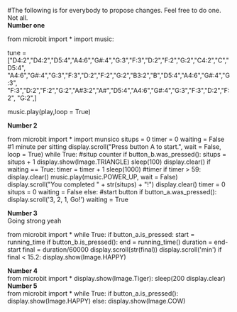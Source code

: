 #The following is for everybody to propose changes. Feel free to do one. Not all.</br>
**Number one**</br>

from microbit import *
import music:

tune = ["D4:2","D4:2","D5:4","A4:6","G#:4","G:3","F:3","D:2","F:2","G:2","C4:2","C","D5:4",
       "A4:6","G#:4","G:3","F:3","D:2","F:2","G:2","B3:2","B","D5:4","A4:6","G#:4","G:3",
        "F:3","D:2","F:2","G:2","A#3:2","A#","D5:4","A4:6","G#:4","G:3","F:3","D:2","F:2",
        "G:2",]

music.play(play,loop = True)

**Number 2**</br>

from microbit import *
import munsico
situps = 0
timer = 0
waiting = False
#1 minute per sitting
display.scroll("Press button A to start.", wait = False, loop = True)
while True:
  #situp counter
  if button_b.was_pressed():
    situps = situps + 1
    display.show(Image.TRIANGLE)
    sleep(100)
    display.clear()
  if waiting == True:
    timer = timer + 1
    sleep(1000)
  #timer
  if timer > 59:
    display.clear()
    music.play(music.POWER_UP, wait = False)
    display.scroll("You completed " + str(situps) + "!")
    display.clear()
    timer = 0
    situps = 0
    waiting = False
  else:
    #start button
    if button_a.was_pressed():
      display.scroll('3, 2, 1, Go!')
      waiting = True
     
 **Number 3**</br>
 Going strong yeah</br>
 
from microbit import *
while True:
  if button_a.is_pressed:
    start = running_time
  if button_b.is_pressed():
    end = running_time()
    duration = end-start
    final = duration/60000
    display.scroll(str(final))
    display.scroll('min')
    if final < 15.2:
      display.show(Image.HAPPY)
 
**Number 4**</br>
from microbit import *
display.show(Image.Tiger):
sleep(200
display.clear)</br>
**Number 5**</br>
from microbit import *
while True:
  if button_a.is_pressed():
    display.show(Image.HAPPY)
  else:
    display.show(Image.COW)


